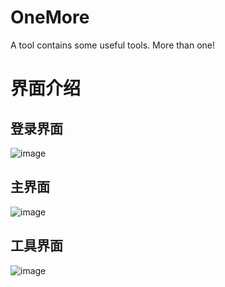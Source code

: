 # OneMore
A tool contains some useful tools. More than one!

# 界面介绍
## 登录界面
![image](https://github.com/user-attachments/assets/4f851c99-a40d-4f5d-ba13-fe607c8daa34)

## 主界面
![image](https://github.com/user-attachments/assets/83b3f799-cc0d-4757-9e02-bc1855d0e7b6)

## 工具界面
![image](https://github.com/user-attachments/assets/fcf6f851-38e6-4500-8755-1debb2057480)

